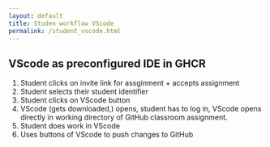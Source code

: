 ```yaml
---
layout: default
title: Studen workflow VScode
permalink: /student_vscode.html
---
```


## VScode as preconfigured IDE in GHCR

1. Student clicks on invite link for assginment + accepts assignment
2. Student selects their student identifier
3. Student clicks on VScode button
4. VScode (gets downloaded,) opens, student has to log in, VScode opens directly in working directory of GitHub classroom assignment.
5. Student does work in VScode 
6. Uses buttons of VScode to push changes to GitHub